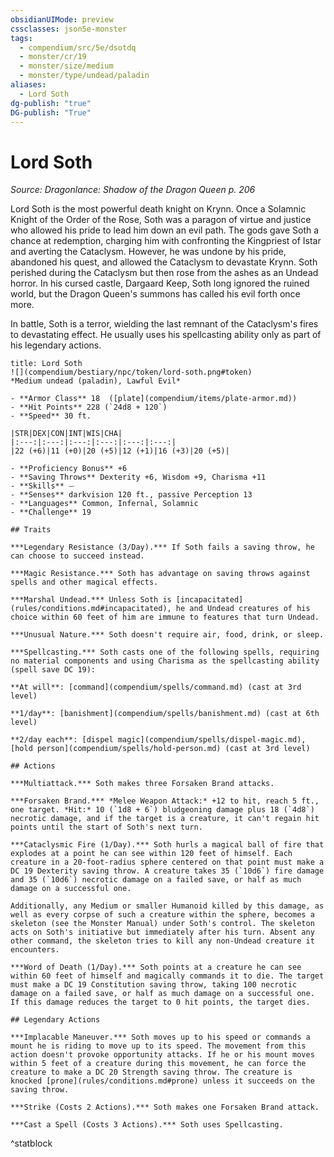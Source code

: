 ```yaml
---
obsidianUIMode: preview
cssclasses: json5e-monster
tags:
  - compendium/src/5e/dsotdq
  - monster/cr/19
  - monster/size/medium
  - monster/type/undead/paladin
aliases:
  - Lord Soth
dg-publish: "true"
DG-publish: "True"
---
```

# Lord Soth
*Source: Dragonlance: Shadow of the Dragon Queen p. 206*  

Lord Soth is the most powerful death knight on Krynn. Once a Solamnic Knight of the Order of the Rose, Soth was a paragon of virtue and justice who allowed his pride to lead him down an evil path. The gods gave Soth a chance at redemption, charging him with confronting the Kingpriest of Istar and averting the Cataclysm. However, he was undone by his pride, abandoned his quest, and allowed the Cataclysm to devastate Krynn. Soth perished during the Cataclysm but then rose from the ashes as an Undead horror. In his cursed castle, Dargaard Keep, Soth long ignored the ruined world, but the Dragon Queen's summons has called his evil forth once more.

In battle, Soth is a terror, wielding the last remnant of the Cataclysm's fires to devastating effect. He usually uses his spellcasting ability only as part of his legendary actions.

```ad-statblock
title: Lord Soth
![](compendium/bestiary/npc/token/lord-soth.png#token)
*Medium undead (paladin), Lawful Evil*

- **Armor Class** 18  ([plate](compendium/items/plate-armor.md))
- **Hit Points** 228 (`24d8 + 120`)
- **Speed** 30 ft.

|STR|DEX|CON|INT|WIS|CHA|
|:---:|:---:|:---:|:---:|:---:|:---:|
|22 (+6)|11 (+0)|20 (+5)|12 (+1)|16 (+3)|20 (+5)|

- **Proficiency Bonus** +6
- **Saving Throws** Dexterity +6, Wisdom +9, Charisma +11
- **Skills** ⏤
- **Senses** darkvision 120 ft., passive Perception 13
- **Languages** Common, Infernal, Solamnic
- **Challenge** 19

## Traits

***Legendary Resistance (3/Day).*** If Soth fails a saving throw, he can choose to succeed instead.

***Magic Resistance.*** Soth has advantage on saving throws against spells and other magical effects.

***Marshal Undead.*** Unless Soth is [incapacitated](rules/conditions.md#incapacitated), he and Undead creatures of his choice within 60 feet of him are immune to features that turn Undead.

***Unusual Nature.*** Soth doesn't require air, food, drink, or sleep.

***Spellcasting.*** Soth casts one of the following spells, requiring no material components and using Charisma as the spellcasting ability (spell save DC 19):

**At will**: [command](compendium/spells/command.md) (cast at 3rd level)

**1/day**: [banishment](compendium/spells/banishment.md) (cast at 6th level)

**2/day each**: [dispel magic](compendium/spells/dispel-magic.md), [hold person](compendium/spells/hold-person.md) (cast at 3rd level)

## Actions

***Multiattack.*** Soth makes three Forsaken Brand attacks.

***Forsaken Brand.*** *Melee Weapon Attack:* +12 to hit, reach 5 ft., one target. *Hit:* 10 (`1d8 + 6`) bludgeoning damage plus 18 (`4d8`) necrotic damage, and if the target is a creature, it can't regain hit points until the start of Soth's next turn.

***Cataclysmic Fire (1/Day).*** Soth hurls a magical ball of fire that explodes at a point he can see within 120 feet of himself. Each creature in a 20-foot-radius sphere centered on that point must make a DC 19 Dexterity saving throw. A creature takes 35 (`10d6`) fire damage and 35 (`10d6`) necrotic damage on a failed save, or half as much damage on a successful one.

Additionally, any Medium or smaller Humanoid killed by this damage, as well as every corpse of such a creature within the sphere, becomes a skeleton (see the Monster Manual) under Soth's control. The skeleton acts on Soth's initiative but immediately after his turn. Absent any other command, the skeleton tries to kill any non-Undead creature it encounters.

***Word of Death (1/Day).*** Soth points at a creature he can see within 60 feet of himself and magically commands it to die. The target must make a DC 19 Constitution saving throw, taking 100 necrotic damage on a failed save, or half as much damage on a successful one. If this damage reduces the target to 0 hit points, the target dies.

## Legendary Actions

***Implacable Maneuver.*** Soth moves up to his speed or commands a mount he is riding to move up to its speed. The movement from this action doesn't provoke opportunity attacks. If he or his mount moves within 5 feet of a creature during this movement, he can force the creature to make a DC 20 Strength saving throw. The creature is knocked [prone](rules/conditions.md#prone) unless it succeeds on the saving throw.

***Strike (Costs 2 Actions).*** Soth makes one Forsaken Brand attack.

***Cast a Spell (Costs 3 Actions).*** Soth uses Spellcasting.
```
^statblock